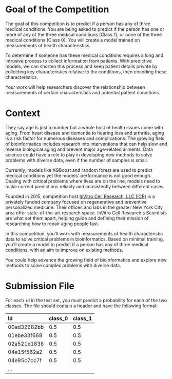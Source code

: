 # Goal of the Competition
The goal of this competition is to predict if a person has any of three medical conditions. You are being asked to predict if the person has one or more of any of the three medical conditions (Class 1), or none of the three medical conditions (Class 0). You will create a model trained on measurements of health characteristics.

To determine if someone has these medical conditions requires a long and intrusive process to collect information from patients. With predictive models, we can shorten this process and keep patient details private by collecting key characteristics relative to the conditions, then encoding these characteristics.

Your work will help researchers discover the relationship between measurements of certain characteristics and potential patient conditions.  

# Context
They say age is just a number but a whole host of health issues come with aging. From heart disease and dementia to hearing loss and arthritis, aging is a risk factor for numerous diseases and complications. The growing field of bioinformatics includes research into interventions that can help slow and reverse biological aging and prevent major age-related ailments. Data science could have a role to play in developing new methods to solve problems with diverse data, even if the number of samples is small.

Currently, models like XGBoost and random forest are used to predict medical conditions yet the models' performance is not good enough. Dealing with critical problems where lives are on the line, models need to make correct predictions reliably and consistently between different cases.

Founded in 2015, competition host [InVitro Cell Research, LLC (ICR)](https://invitrocellresearch.com/) is a privately funded company focused on regenerative and preventive personalized medicine. Their offices and labs in the greater New York City area offer state-of-the-art research space. InVitro Cell Research's Scientists are what set them apart, helping guide and defining their mission of researching how to repair aging people fast.

In this competition, you’ll work with measurements of health characteristic data to solve critical problems in bioinformatics. Based on minimal training, you’ll create a model to predict if a person has any of three medical conditions, with an aim to improve on existing methods.

You could help advance the growing field of bioinformatics and explore new methods to solve complex problems with diverse data.

# Submission File
For each `id` in the test set, you must predict a probability for each of the two classes. The file should contain a header and have the following format:

|Id | class_0 | class_1 |  
| :----- | :---------- | :---------- |  
|00ed32682bb | 0.5 | 0.5 |  
|01ebe33f668 | 0.5 | 0.5 |  
|02a521e1838 | 0.5 | 0.5 |  
|04e15f562a2 | 0.5 | 0.5 |  
|04e85c7cc7f | 0.5 | 0.5 |  
|... |
